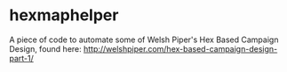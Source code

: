 # hexmaphelper
A piece of code to automate some of Welsh Piper's Hex Based Campaign Design, found here: http://welshpiper.com/hex-based-campaign-design-part-1/
